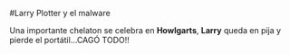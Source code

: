 #Larry Plotter y el malware

Una importante chelaton se celebra en **Howlgarts**, **Larry** queda en pija
y pierde el portátil...CAGÓ TODO!!